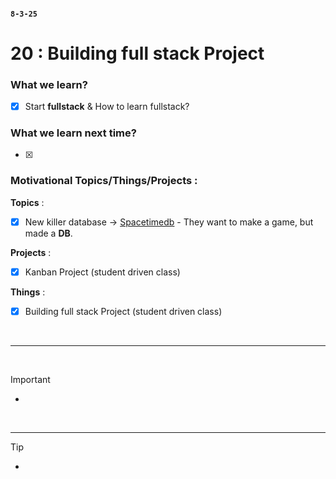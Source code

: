 #### `8-3-25`

# 20 : Building full stack Project

### What we learn?
- [x] Start **fullstack** & How to learn fullstack?

### What we learn next time?
- [x] 

### Motivational **Topics**/**Things**/**Projects** :
**Topics** :
  - [x] New killer database -> [Spacetimedb](https://spacetimedb.com/) - They want to make a game, but made a **DB**.
  
**Projects** :
  - [x] Kanban Project (student driven class)

**Things** :
  - [x] Building full stack Project (student driven class)

<br>

---------------


<br>

> [!IMPORTANT]
> -

<br>



-----------------

> [!TIP]
> - 

